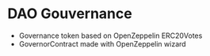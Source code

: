 # DAO Gouvernance

- Governance token based on OpenZeppelin ERC20Votes
- GovernorContract made with OpenZeppelin wizard